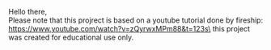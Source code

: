 Hello there,\
Please note that this projrect is based on a youtube tutorial done by fireship:\
https://www.youtube.com/watch?v=zQyrwxMPm88&t=123s\
this project was created for educational use only.